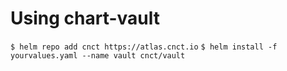 
Using chart-vault
====================


   `$ helm repo add cnct https://atlas.cnct.io`
   `$ helm install -f yourvalues.yaml --name vault cnct/vault`
